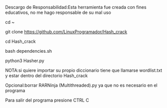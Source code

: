 
Descargo de Responsabilidad:Esta herramienta fue creada con fines educativos, no me hago responsable de su mal uso

cd ~

git clone https://github.com/LinuxProgramador/Hash_crack

cd Hash_crack

bash dependencies.sh

python3 Hasher.py


NOTA:si quiere importar su propio diccionario tiene que llamarse wordlist.txt y estar dentro del directorio Hash_crack

Opcional:borrar RARNinja (Multithreaded).py ya que no es necesario en el programa 

Para salir del programa presione CTRL C
